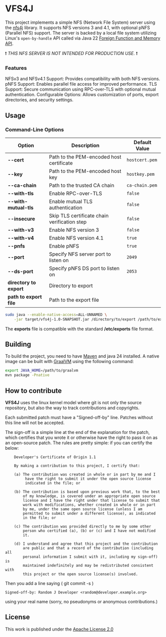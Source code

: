 # VFS4J

This project implements a simple NFS (Network File System) server using the [nfs4j](https://github.com/dcache/nfs4j) library.
It supports NFS versions 3 and 4.1, with optional pNFS (Parallel NFS) support. The server is
backed by a local file system utilizing  Linux's `open-by-handle` API called via Java 22
[Foreign Function and Memory API][1].

:exclamation: _THIS NFS SERVER IS NOT INTENDED FOR PRODUCTION USE._ :exclamation:

### Features

NFSv3 and NFSv4.1 Support: Provides compatibility with both NFS versions.
pNFS Support: Enables parallel file access for improved performance.
TLS Support: Secure communication using RPC-over-TLS with optional mutual authentication.
Configurable Options: Allows customization of ports, export directories, and security settings.

## Usage

### Command-Line Options

| Option                  | Description                                                                                     | Default Value       |
|-------------------------|-------------------------------------------------------------------------------------------------|---------------------|
| **--cert**              | Path to the PEM-encoded host certificate                                                       | `hostcert.pem`      |
| **--key**               | Path to the PEM-encoded host key                                                               | `hostkey.pem`       |
| **--ca-chain**          | Path to the trusted CA chain                                                                   | `ca-chain.pem`      |
| **--with-tls**          | Enable RPC-over-TLS                                                                            | `false`             |
| **--with-mutual-tls**   | Enable mutual TLS authentication                                                               | `false`             |
| **--insecure**          | Skip TLS certificate chain verification step                                                   | `false`             |
| **--with-v3**           | Enable NFS version 3                                                                           | `false`             |
| **--with-v4**           | Enable NFS version 4.1                                                                         | `true`              |
| **--pnfs**              | Enable pNFS                                                                                    | `true`              |
| **--port**              | Specify NFS server port to listen on                                                           | `2049`              |
| **--ds-port**           | Specify pNFS DS port to listen on                                                              | `2053`              |
| **directory to export** | Directory to export                                                                            |                     |
| **path to export file** | Path to the export file |

```bash
sudo java --enable-native-access=ALL-UNNAMED \
    -jar target/vfs4j-1.0-SNAPSHOT.jar /directory/to/export /path/to/export/file
```

The **exports** file is compatible with the standard **/etc/exports** file format.


## Building

To build the project, you need to have [Maven](https://maven.apache.org/) and java 24 installed.
A native image can be built with [GraalVM](https://graalvm.org) using the following command:

```bash
export JAVA_HOME=/path/to/graalvm
mvn package -Pnative
````
## How to contribute

**VFS4J** uses the linux kernel model where git is not only the source repository,
but also the way to track contributions and copyrights.

Each submitted patch must have a "Signed-off-by" line.  Patches without
this line will not be accepted.

The sign-off is a simple line at the end of the explanation for the
patch, which certifies that you wrote it or otherwise have the right to
pass it on as an open-source patch.  The rules are pretty simple: if you
can certify the below:
```
    Developer's Certificate of Origin 1.1

    By making a contribution to this project, I certify that:

    (a) The contribution was created in whole or in part by me and I
         have the right to submit it under the open source license
         indicated in the file; or

    (b) The contribution is based upon previous work that, to the best
        of my knowledge, is covered under an appropriate open source
        license and I have the right under that license to submit that
        work with modifications, whether created in whole or in part
        by me, under the same open source license (unless I am
        permitted to submit under a different license), as indicated
        in the file; or

    (c) The contribution was provided directly to me by some other
        person who certified (a), (b) or (c) and I have not modified
        it.

    (d) I understand and agree that this project and the contribution
        are public and that a record of the contribution (including all
        personal information I submit with it, including my sign-off) is
        maintained indefinitely and may be redistributed consistent with
        this project or the open source license(s) involved.
```
Then you add a line saying ( git commit -s )

    Signed-off-by: Random J Developer <random@developer.example.org>

using your real name (sorry, no pseudonyms or anonymous contributions.)

## License

This work is published under the [Apache License 2.0][2]

[1]: https://docs.oracle.com/en/java/javase/22/core/foreign-function-and-memory-api.html
[2]: LICENSE
